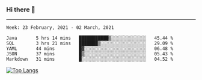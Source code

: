 ### Hi there 👋
---
<!--START_SECTION:waka-->
```text
Week: 23 February, 2021 - 02 March, 2021

Java       5 hrs 14 mins   ███████████▒░░░░░░░░░░░░░   45.44 % 
SQL        3 hrs 21 mins   ███████▒░░░░░░░░░░░░░░░░░   29.09 % 
YAML       44 mins         █▓░░░░░░░░░░░░░░░░░░░░░░░   06.48 % 
JSON       37 mins         █▒░░░░░░░░░░░░░░░░░░░░░░░   05.43 % 
Markdown   31 mins         █░░░░░░░░░░░░░░░░░░░░░░░░   04.52 % 
```
<!--END_SECTION:waka-->

[![Top Langs](https://github-readme-stats.vercel.app/api/top-langs/?username=HyunAh-iia&layout=compact)](https://github.com/anuraghazra/github-readme-stats)
<!--
**HyunAh-iia/HyunAh-iia** is a ✨ _special_ ✨ repository because its `README.md` (this file) appears on your GitHub profile.

Here are some ideas to get you started:

- 🔭 I’m currently working on ...
- 🌱 I’m currently learning ...
- 👯 I’m looking to collaborate on ...
- 🤔 I’m looking for help with ...
- 💬 Ask me about ...
- 📫 How to reach me: ...
- 😄 Pronouns: ...
- ⚡ Fun fact: ...
-->
